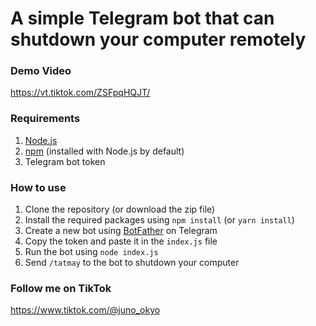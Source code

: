 # A simple Telegram bot that can shutdown your computer remotely

### Demo Video
https://vt.tiktok.com/ZSFpqHQJT/

### Requirements
1. [Node.js](https://nodejs.org/)
2. [npm](https://www.npmjs.com/) (installed with Node.js by default)
3. Telegram bot token

### How to use
1. Clone the repository (or download the zip file)
2. Install the required packages using `npm install` (or `yarn install`)
3. Create a new bot using [BotFather](https://t.me/BotFather) on Telegram
4. Copy the token and paste it in the `index.js` file
5. Run the bot using `node index.js`
6. Send `/tatmay` to the bot to shutdown your computer

### Follow me on TikTok
https://www.tiktok.com/@juno_okyo
